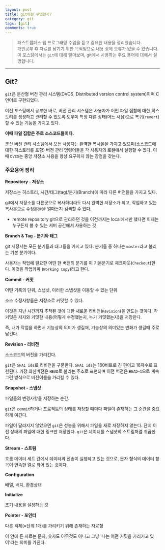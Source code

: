 ```yaml
---
layout: post
title: git이란 무엇인가?
category: git
tags: [git]
comments: true
---
```


> 패스트캠퍼스 웹 프로그래밍 수업을 듣고 중요한 내용을 정리했습니다.     
개인공부 후 자료를 남기기 위한 목적임으로 내용 상에 오류가 있을 수 있습니다.      
> 이 포스팅에서는 `git`에 대해 알아보며, git에서 사용하는 주요 용어에 대해서 설명합니다.

<hr>


## Git?

`git`은 분산형 버전 관리 시스템(DVCS, Distributed version control system)이며 C언어로 구현되었다.

이전 포스팅에서 공부한 바로, 버전 관리 시스템은 사용자가 어떤 파일 집합에 대한 히스토리를 생성하고 관리할 수 있도록 도우며 특정 다른 상태(어느 시점)으로 복귀(`revert`)할 수 있는 기능을 가지고 있다.

**이때 파일 집합은 주로 소스코드들이다.**

분산 버전 관리 시스템에서 모든 사용자는 완벽한 복사본을 가지고 있으며(소스코드에 대한 히스토리를 포함) 버전 관리 명령어들을 각 사용자의 로컬에서 실행할 수 있다. 이때 `DVCS`는 중앙 저장소 사용을 항상 요구하지 않는 장점을 갖는다.

### 주요용어 정리
**Repository - 저장소**

저장소는 히스토리, 시간/태그(tag)/분기(Branch)에 따라 다른 버전들을 가지고 있다.

git에서 저장소를 다른곳으로 복사하더라도 다시 완벽한 저장소가 되고, 작업하고 있는 복사본으로 수정본들을 얼마든지 검색할 수 있다.

- remote repository
git으로 관리하던 것을 이전까지는 local에서만 했다면 이제는 누구든지 볼 수 있는 서버 공간에서 사용하는 것

**Branch & Tag - 분기와 태그**

git 저장서는 모든 분기들과 태그들을 가지고 있다. 분기들 중 하나는 `master`라고 불리는 기본 분기이다.

사용자는 작업에 필요한 어떤 한 버전의 분기를 이 기본분기로 체크아웃(`Checkout`)한다. 이것을 작업카피 (`Working Copy`)라고 한다.

**Commit - 커밋**

어떤 기록의 단위, 스냅샷, 이러한 스냅샷을 이동할 수 있는 단위

소스 수정사항들은 저장소로 커밋할 수 있다.

이것은 지난 시간까지 추적된 것에 대한 새로운 리비전(`Revision`)을 만드는 것이다. 각 커밋은 저자와 커밋한 내용(어떻게 수정했는지, 누가 커밋했는지)을 저장한다.

즉, 내가 작업을 하면서 기능상의 의미가 생길때, 기능상의 의미있는 변화가 생길때 주로 남긴다.

**Revision - 리비전**

소스코드의 버전을 가리킨다.

`git`은 `SHA1 ids`로 리비전을 구분한다. `SHA1 ids`는 160비트로 긴 편이고 16지수로 표현된다. 가장 최신버전은 `HEAD`로 불리는 주소로 표현되며 이전 버전은 `HEAD~1`으로 계속 그런 방식으로 버전이름을 가리킬 수 있다.

**Snapshot - 스냅샷**

파일들의 변경사항을 저장하는 순간.

`git`은 `commit`하거나 프로젝트의 상태를 저장할 때마다 파일이 존재하는 그 순간을 중요하게 여긴다.

파일이 달라지지 않았으면 `git`은 성능을 위해서 파일을 새로 저장하지 않는다. 단지 이전 상태의 파일에 대한 링크만 저장한다. `git`은 데이터를 스냅샷의 스트림처럼 취급한다.

**Stream - 스트림**

흐름 데이터 세트 간에서 데이터의 전송이 실행되고 있는 것으로, 문자 형식의 데이터 항목이 연속한 열로 되어 있는 것이다.

**Configuration**

배열, 배치, 환경상태

**Initialize**

초기 내용을 설정하는 것

**Pointer - 포인터**

다른 객체(=단위 1개)를 가리키기 위해 존재하는 자료형

이 안에 든 자료는 문자, 숫자도 아무것도 아니고 그냥 '나는 어떤 커밋을 가리키고 있어'라는 의미를 가진다.
